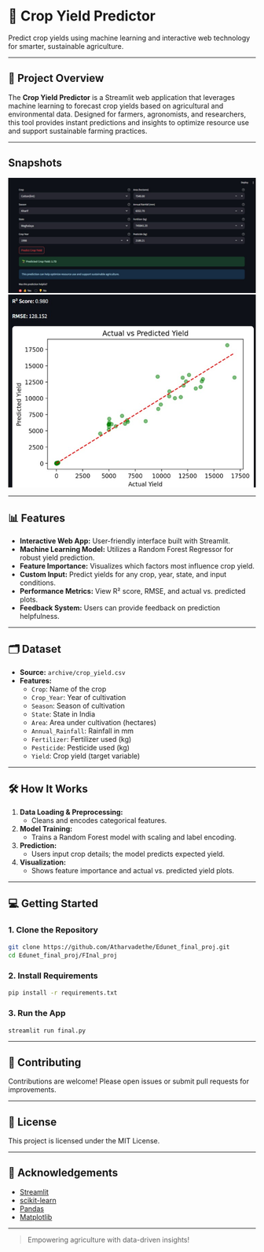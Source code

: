 # 🌾 Crop Yield Predictor

Predict crop yields using machine learning and interactive web technology for smarter, sustainable agriculture.

---

## 🚀 Project Overview

The **Crop Yield Predictor** is a Streamlit web application that leverages machine learning to forecast crop yields based on agricultural and environmental data. Designed for farmers, agronomists, and researchers, this tool provides instant predictions and insights to optimize resource use and support sustainable farming practices.

---

## Snapshots
![Project Screenshot](Final_proj/assets/interface-1.jpg)
![Project Screenshot](Final_proj/assets/actualvspredicted.jpg)

---

## 📊 Features

- **Interactive Web App:** User-friendly interface built with Streamlit.
- **Machine Learning Model:** Utilizes a Random Forest Regressor for robust yield prediction.
- **Feature Importance:** Visualizes which factors most influence crop yield.
- **Custom Input:** Predict yields for any crop, year, state, and input conditions.
- **Performance Metrics:** View R² score, RMSE, and actual vs. predicted plots.
- **Feedback System:** Users can provide feedback on prediction helpfulness.

---

## 🗂️ Dataset

- **Source:** `archive/crop_yield.csv`
- **Features:**
  - `Crop`: Name of the crop
  - `Crop_Year`: Year of cultivation
  - `Season`: Season of cultivation
  - `State`: State in India
  - `Area`: Area under cultivation (hectares)
  - `Annual_Rainfall`: Rainfall in mm
  - `Fertilizer`: Fertilizer used (kg)
  - `Pesticide`: Pesticide used (kg)
  - `Yield`: Crop yield (target variable)

---

## 🛠️ How It Works

1. **Data Loading & Preprocessing:**
   - Cleans and encodes categorical features.
2. **Model Training:**
   - Trains a Random Forest model with scaling and label encoding.
3. **Prediction:**
   - Users input crop details; the model predicts expected yield.
4. **Visualization:**
   - Shows feature importance and actual vs. predicted yield plots.

---

## 💻 Getting Started

### 1. Clone the Repository
```bash
git clone https://github.com/Atharvadethe/Edunet_final_proj.git
cd Edunet_final_proj/FInal_proj
```

### 2. Install Requirements
```bash
pip install -r requirements.txt
```

### 3. Run the App
```bash
streamlit run final.py
```

---

## 🤝 Contributing

Contributions are welcome! Please open issues or submit pull requests for improvements.

---

## 📄 License

This project is licensed under the MIT License.

---

## 🙏 Acknowledgements

- [Streamlit](https://streamlit.io/)
- [scikit-learn](https://scikit-learn.org/)
- [Pandas](https://pandas.pydata.org/)
- [Matplotlib](https://matplotlib.org/)

---

> Empowering agriculture with data-driven insights! 
